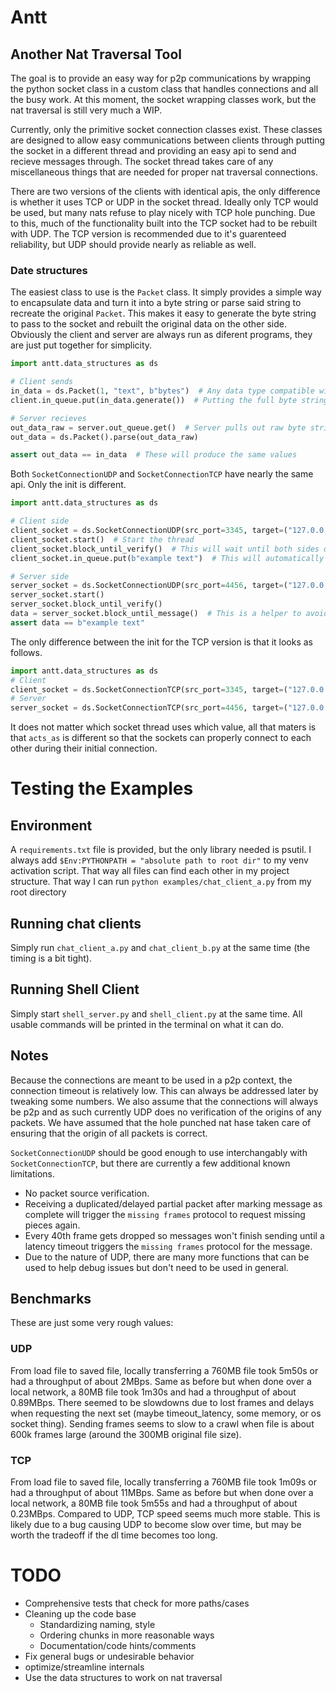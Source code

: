 # Antt
## Another Nat Traversal Tool
The goal is to provide an easy way for p2p communications by wrapping the python socket class in a custom class that handles connections and all the busy work. At this moment, the socket wrapping classes work, but the nat traversal is still very much a WIP.

Currently, only the primitive socket connection classes exist. These classes are designed to allow easy communications between clients through putting the socket in a different thread and providing an easy api to send and recieve messages through. The socket thread takes care of any miscellaneous things that are needed for proper nat traversal connections.

There are two versions of the clients with identical apis, the only difference is whether it uses TCP or UDP in the socket thread. Ideally only TCP would be used, but many nats refuse to play nicely with TCP hole punching. Due to this, much of the functionality built into the TCP socket had to be rebuilt with UDP.
The TCP version is recommended due to it's guarenteed reliability, but UDP should provide nearly as reliable as well.

### Date structures
The easiest class to use is the `Packet` class. It simply provides a simple way to encapsulate data and turn it into a byte string or parse said string to recreate the original `Packet`. This makes it easy to generate the byte string to pass to the socket and rebuilt the original data on the other side.
Obviously the client and server are always run as diferent programs, they are just put together for simplicity.
```python
import antt.data_structures as ds

# Client sends
in_data = ds.Packet(1, "text", b"bytes")  # Any data type compatible with json + byte strings can be passed
client.in_queue.put(in_data.generate())  # Putting the full byte string into an example socket server

# Server recieves
out_data_raw = server.out_queue.get()  # Server pulls out raw byte string after it's sent
out_data = ds.Packet().parse(out_data_raw)

assert out_data == in_data  # These will produce the same values
```

Both `SocketConnectionUDP` and `SocketConnectionTCP` have nearly the same api. Only the init is different.
```python
import antt.data_structures as ds

# Client side
client_socket = ds.SocketConnectionUDP(src_port=3345, target=("127.0.0.1", 4456))  # Assuming we have access to the target
client_socket.start()  # Start the thread
client_socket.block_until_verify()  # This will wait until both sides do handshakes and are ready to send/recieve data
client_socket.in_queue.put(b"example text")  # This will automatically get consumed as the thread gets ready to send data

# Server side
server_socket = ds.SocketConnectionUDP(src_port=4456, target=("127.0.0.1", 3345))
server_socket.start()
server_socket.block_until_verify()
data = server_socket.block_until_message()  # This is a helper to avoid continuously checking server_socket.out_queue.empty() for a recieved message
assert data == b"example text"
```

The only difference between the init for the TCP version is that it looks as follows.
```python
import antt.data_structures as ds
# Client
client_socket = ds.SocketConnectionTCP(src_port=3345, target=("127.0.0.1", 4456), acts_as="client")
# Server
server_socket = ds.SocketConnectionTCP(src_port=4456, target=("127.0.0.1", 3345), acts_as="server")
```
It does not matter which socket thread uses which value, all that maters is that `acts_as` is different so that the sockets can properly connect to each other during their initial connection. 

# Testing the Examples
## Environment
A `requirements.txt` file is provided, but the only library needed is psutil.
I always add `$Env:PYTHONPATH = "absolute path to root dir"` to my venv activation script. That way all files can find each other in my project structure. That way I can run `python examples/chat_client_a.py` from my root directory
## Running chat clients
Simply run `chat_client_a.py` and `chat_client_b.py` at the same time (the timing is a bit tight).
## Running Shell Client
Simply start `shell_server.py` and `shell_client.py` at the same time.
All usable commands will be printed in the terminal on what it can do.

## Notes
Because the connections are meant to be used in a p2p context, the connection timeout is relatively low. This can always be addressed later by tweaking some numbers. We also assume that the connections will always be p2p and as such currently UDP does no verification of the origins of any packets. We have assumed that the hole punched nat hase taken care of ensuring that the origin of all packets is correct.

`SocketConnectionUDP` should be good enough to use interchangably with `SocketConnectionTCP`, but there are currently a few additional known limitations. 
- No packet source verification.
- Receiving a duplicated/delayed partial packet after marking message as complete will trigger the `missing frames` protocol to request missing pieces again.
- Every 40th frame gets dropped so messages won't finish sending until a latency timeout triggers the `missing frames` protocol for the message.
- Due to the nature of UDP, there are many more functions that can be used to help debug issues but don't need to be used in general.

## Benchmarks
These are just some very rough values:
### UDP
From load file to saved file, locally transferring a 760MB file took 5m50s or had a throughput of about 2MBps.
Same as before but when done over a local network, a 80MB file took 1m30s and had a throughput of about 0.89MBps.
There seemed to be slowdowns due to lost frames and delays when requesting the next set (maybe timeout_latency, some memory, or os socket thing).
Sending frames seems to slow to a crawl when file is about 600k frames large (around the 300MB original file size).
### TCP
From load file to saved file, locally transferring a 760MB file took 1m09s or had a throughput of about 11MBps.
Same as before but when done over a local network, a 80MB file took 5m55s and had a throughput of about 0.23MBps.
Compared to UDP, TCP speed seems much more stable. This is likely due to a bug causing UDP to become slow over time, but may be worth the tradeoff if the dl time becomes too long.

# TODO
- Comprehensive tests that check for more paths/cases
- Cleaning up the code base
  - Standardizing naming, style
  - Ordering chunks in more reasonable ways
  - Documentation/code hints/comments
- Fix general bugs or undesirable behavior
- optimize/streamline internals
- Use the data structures to work on nat traversal
